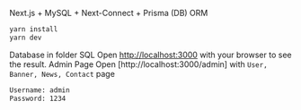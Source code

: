 Next.js + MySQL + Next-Connect + Prisma (DB) ORM

```bash
yarn install
yarn dev
```

Database in folder SQL
Open [http://localhost:3000](http://localhost:3000) with your browser to see the result.
Admin Page Open [http://localhost:3000/admin] with `User, Banner, News, Contact` page

```bash
Username: admin
Password: 1234
```
